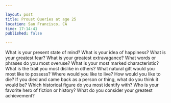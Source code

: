 ```yaml
---

layout: post
title: Proust Queries at age 25
location: San Francisco, CA
time: 17:14:41
published: false

---
```


What is your present state of mind?
What is your idea of happiness?
What is your greatest fear?
What is your greatest extravagance?
What words or phrases do you most overuse?
What is your most marked characteristic?
What is the trait you most dislike in others?
What natural gift would you most like to possess?
Where would you like to live?
How would you like to die?
If you died and came back as a person or thing, what do you think it would be?
Which historical figure do you most identify with?
Who is your favorite hero of fiction or history?
What do you consider your greatest achievement?

